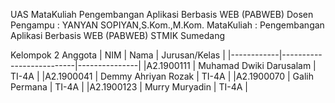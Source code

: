 UAS MataKuliah Pengembangan Aplikasi Berbasis WEB (PABWEB)
Dosen Pengampu  : YANYAN SOPIYAN,S.Kom.,M.Kom.
MataKuliah      : Pengembangan Aplikasi Berbasis WEB (PABWEB)
    STMIK Sumedang

Kelompok 2 
Anggota
| NIM        | Nama                     | Jurusan/Kelas |
|------------|--------------------------|---------------|
|A2.1900111  | Muhamad Dwiki Darusalam  | TI-4A         |
|A2.1900041  | Demmy Ahriyan Rozak      | TI-4A         |
|A2.1900070  | Galih Permana            | TI-4A         |
|A2.1900123  | Murry Muryadin           | TI-4A         |
